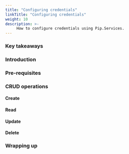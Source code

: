 ```yaml
---
title: "Configuring credentials"
linkTitle: "Configuring credentials"
weight: 10
description: >-
     How to configure credentials using Pip.Services.
---
```


### Key takeaways

### Introduction

### Pre-requisites

### CRUD operations
#### Create
#### Read
#### Update
#### Delete
### Wrapping up

